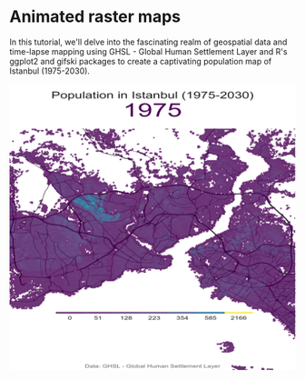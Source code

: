# Animated raster maps
In this tutorial, we'll delve into the fascinating realm of geospatial data and time-lapse mapping using GHSL - Global Human Settlement Layer and R's ggplot2 and gifski packages to create a captivating population map of Istanbul (1975-2030).

![alt text](https://github.com/milos-agathon/animated-raster-maps/blob/main/istanbul-population.gif?raw=true)
